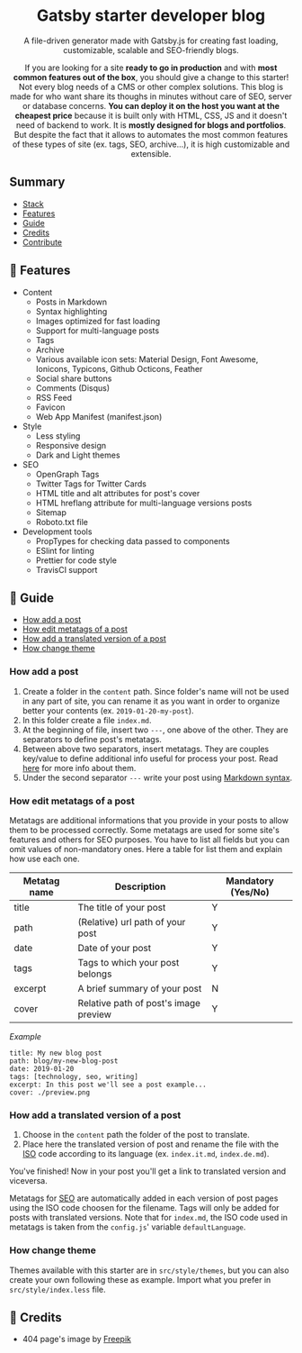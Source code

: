 <p align="center">
    <h1 align="center">Gatsby starter developer blog</h1>
    <p align="center">A file-driven generator made with Gatsby.js for creating fast loading, customizable, scalable and SEO-friendly blogs.</p>
    <p align="center">If you are looking for a site <strong>ready to go in production</strong> and with <strong>most common features out of the box</strong>, you should give a change to this starter! Not every blog needs of a CMS or other complex solutions. This blog is made for who want share its thoughs in minutes without care of SEO, server or database concerns. <strong>You can deploy it on the host you want at the cheapest price</strong> because it is built only with HTML, CSS, JS and it doesn't need of backend to work. It is <strong>mostly designed for blogs and portfolios</strong>. But despite the fact that it allows to automates the most common features of these types of site (ex. tags, SEO, archive...), it is high customizable and extensible.</p>
</p>

## Summary

- [Stack](#-stack)
- [Features](#-features)
- [Guide](#-guide)
- [Credits](#-credits)
- [Contribute](#-how-contribute)

## 🔌 Features

- Content
  - Posts in Markdown
  - Syntax highlighting
  - Images optimized for fast loading
  - Support for multi-language posts
  - Tags
  - Archive
  - Various available icon sets: Material Design, Font Awesome, Ionicons, Typicons, Github Octicons, Feather
  - Social share buttons
  - Comments (Disqus)
  - RSS Feed
  - Favicon
  - Web App Manifest (manifest.json)
- Style
  - Less styling
  - Responsive design
  - Dark and Light themes
- SEO
  - OpenGraph Tags
  - Twitter Tags for Twitter Cards
  - HTML title and alt attributes for post's cover
  - HTML hreflang attribute for multi-language versions posts
  - Sitemap
  - Roboto.txt file
- Development tools
  - PropTypes for checking data passed to components
  - ESlint for linting
  - Prettier for code style
  - TravisCI support

## 📓 Guide

- [How add a post](#How-add-a-post)
- [How edit metatags of a post](#How-edit-metatags-of-a-post)
- [How add a translated version of a post](#How-add-a-translated-version-of-a-post)
- [How change theme](#how-change-theme)

### How add a post

1. Create a folder in the `content` path. Since folder's name will not be used in any part of site, you can rename it as you want in order to organize better your contents (ex. `2019-01-20-my-post`).
2. In this folder create a file `index.md`.
3. At the beginning of file, insert two `---`, one above of the other. They are separators to define post's metatags.
4. Between above two separators, insert metatags. They are couples key/value to define additional info useful for process your post. Read [here](#How-edit-metatags-of-a-post) for more info about them.
5. Under the second separator `---` write your post using [Markdown syntax](https://help.github.com/articles/basic-writing-and-formatting-syntax/).

### How edit metatags of a post

Metatags are additional informations that you provide in your posts to allow them to be processed correctly.
Some metatags are used for some site's features and others for SEO purposes. You have to list all fields but you can omit values of non-mandatory ones.
Here a table for list them and explain how use each one.

| **Metatag name** | **Description**                       | **Mandatory (Yes/No)** |
| ---------------- | ------------------------------------- | ---------------------- |
| title            | The title of your post                | Y                      |
| path             | (Relative) url path of your post      | Y                      |
| date             | Date of your post                     | Y                      |
| tags             | Tags to which your post belongs       | Y                      |
| excerpt          | A brief summary of your post          | N                      |
| cover            | Relative path of post's image preview | Y                      |

_Example_

```
title: My new blog post
path: blog/my-new-blog-post
date: 2019-01-20
tags: [technology, seo, writing]
excerpt: In this post we'll see a post example...
cover: ./preview.png
```

### How add a translated version of a post

1. Choose in the `content` path the folder of the post to translate.
2. Place here the translated version of post and rename the file with the [ISO](https://en.wikipedia.org/wiki/List_of_ISO_639-1_codes) code according to its language (ex. `index.it.md`, `index.de.md`).

You've finished! Now in your post you'll get a link to translated version and viceversa.

Metatags for [SEO](https://support.google.com/webmasters/answer/189077) are automatically added in each version of post pages using the ISO code choosen for the filename. Tags will only be added for posts with translated versions.
Note that for `index.md`, the ISO code used in metatags is taken from the `config.js`' variable `defaultLanguage`.

### How change theme

Themes available with this starter are in `src/style/themes`, but you can also create your own following these as example. Import what you prefer in `src/style/index.less` file.

## 📃 Credits

- 404 page's image by [Freepik](https://www.freepik.com/free-vector/404-error-web-template-with-bored-cat_2234126.htm)

